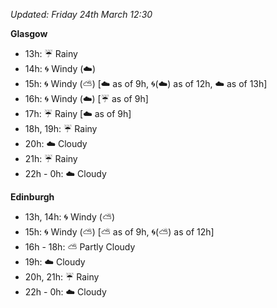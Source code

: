 *Updated: Friday 24th March 12:30*

**Glasgow**

* 13h: :umbrella: Rainy
* 14h: :cyclone: Windy (:cloud:)
* 15h: :cyclone: Windy (:partly_sunny:) [:cloud: as of 9h, :cyclone:(:cloud:) as of 12h, :cloud: as of 13h]
* 16h: :cyclone: Windy (:cloud:) [:umbrella: as of 9h]
* 17h: :umbrella: Rainy [:cloud: as of 9h]
* 18h, 19h: :umbrella: Rainy
* 20h: :cloud: Cloudy
* 21h: :umbrella: Rainy
* 22h - 0h: :cloud: Cloudy

**Edinburgh**

* 13h, 14h: :cyclone: Windy (:partly_sunny:)
* 15h: :cyclone: Windy (:partly_sunny:) [:partly_sunny: as of 9h, :cyclone:(:partly_sunny:) as of 12h]
* 16h - 18h: :partly_sunny: Partly Cloudy
* 19h: :cloud: Cloudy
* 20h, 21h: :umbrella: Rainy
* 22h - 0h: :cloud: Cloudy
